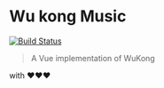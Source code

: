# Wu kong Music

[![Build Status](https://travis-ci.org/HaoPatrick/wukongmusic.svg?branch=master)](https://travis-ci.org/HaoPatrick/wukongmusic)

> A Vue implementation of WuKong


with ❤️️❤️❤️